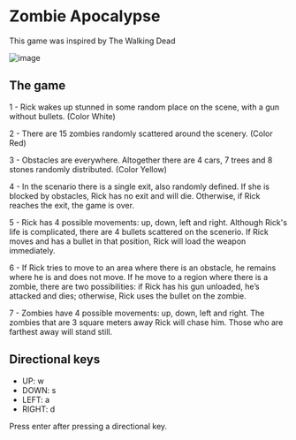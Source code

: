 # Zombie Apocalypse

This game was inspired by The Walking Dead

![image](https://user-images.githubusercontent.com/45005417/119849759-46d2b600-bee3-11eb-9de3-d0e6e125d88d.png)


## The game

1 - Rick wakes up stunned in some random place on the scene, with a gun without bullets. (Color White)

2 - There are 15 zombies randomly scattered around the scenery. (Color Red)

3 - Obstacles are everywhere. Altogether there are 4 cars, 7 trees and 8 stones randomly distributed. (Color Yellow)

4 - In the scenario there is a single exit, also randomly defined. If she is blocked by obstacles, Rick has no
exit and will die. Otherwise, if Rick reaches the exit, the game is over.

5 - Rick has 4 possible movements: up, down, left and right. Although Rick's life is complicated, there are 4
bullets scattered on the scenerio. If Rick moves and has a bullet in that position, Rick will load the weapon immediately.

6 - If Rick tries to move to an area where there is an obstacle, he remains where he is and does not move. If he
move to a region where there is a zombie, there are two possibilities: if Rick has his gun unloaded, he’s
attacked and dies; otherwise, Rick uses the bullet on the zombie.

7 - Zombies have 4 possible movements: up, down, left and right. The zombies that are 3 square meters away
Rick will chase him. Those who are farthest away will stand still.

## Directional keys

- UP:     w
- DOWN:   s
- LEFT:   a
- RIGHT:  d 

Press enter after pressing a directional key.
